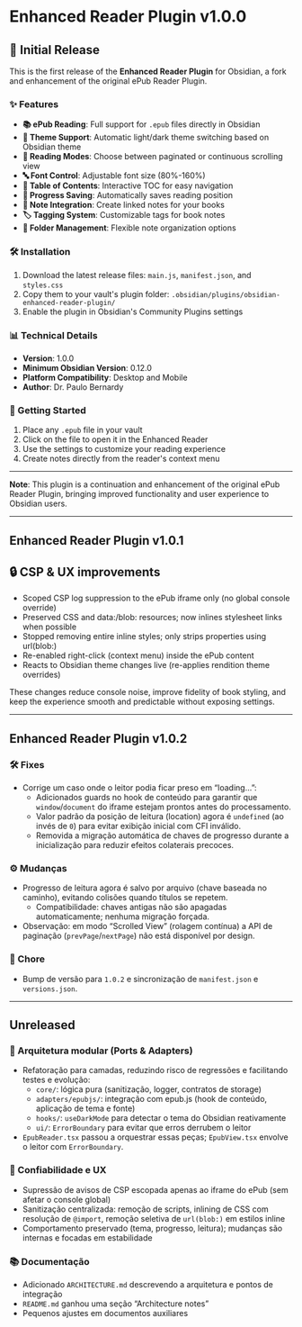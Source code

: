 # Enhanced Reader Plugin v1.0.0

## 🎉 Initial Release

This is the first release of the **Enhanced Reader Plugin** for Obsidian, a fork and enhancement of the original ePub Reader Plugin.

### ✨ Features

- **📚 ePub Reading**: Full support for `.epub` files directly in Obsidian
- **🎨 Theme Support**: Automatic light/dark theme switching based on Obsidian theme
- **📖 Reading Modes**: Choose between paginated or continuous scrolling view
- **🔤 Font Control**: Adjustable font size (80%-160%)
- **📑 Table of Contents**: Interactive TOC for easy navigation
- **💾 Progress Saving**: Automatically saves reading position
- **📝 Note Integration**: Create linked notes for your books
- **🏷️ Tagging System**: Customizable tags for book notes
- **📁 Folder Management**: Flexible note organization options

### 🛠️ Installation

1. Download the latest release files: `main.js`, `manifest.json`, and `styles.css`
2. Copy them to your vault's plugin folder: `.obsidian/plugins/obsidian-enhanced-reader-plugin/`
3. Enable the plugin in Obsidian's Community Plugins settings

### 📊 Technical Details

- **Version**: 1.0.0
- **Minimum Obsidian Version**: 0.12.0
- **Platform Compatibility**: Desktop and Mobile
- **Author**: Dr. Paulo Bernardy

### 🚀 Getting Started

1. Place any `.epub` file in your vault
2. Click on the file to open it in the Enhanced Reader
3. Use the settings to customize your reading experience
4. Create notes directly from the reader's context menu

---

**Note**: This plugin is a continuation and enhancement of the original ePub Reader Plugin, bringing improved functionality and user experience to Obsidian users.

---

## Enhanced Reader Plugin v1.0.1

## 🔒 CSP & UX improvements

- Scoped CSP log suppression to the ePub iframe only (no global console override)
- Preserved CSS and data:/blob: resources; now inlines stylesheet links when possible
- Stopped removing entire inline styles; only strips properties using url(blob:)
- Re-enabled right-click (context menu) inside the ePub content
- Reacts to Obsidian theme changes live (re-applies rendition theme overrides)

These changes reduce console noise, improve fidelity of book styling, and keep the experience smooth and predictable without exposing settings.

---

## Enhanced Reader Plugin v1.0.2

### 🛠️ Fixes

- Corrige um caso onde o leitor podia ficar preso em “loading…”:
  - Adicionados guards no hook de conteúdo para garantir que `window`/`document` do iframe estejam prontos antes do processamento.
  - Valor padrão da posição de leitura (location) agora é `undefined` (ao invés de `0`) para evitar exibição inicial com CFI inválido.
  - Removida a migração automática de chaves de progresso durante a inicialização para reduzir efeitos colaterais precoces.

### ⚙️ Mudanças

- Progresso de leitura agora é salvo por arquivo (chave baseada no caminho), evitando colisões quando títulos se repetem.
  - Compatibilidade: chaves antigas não são apagadas automaticamente; nenhuma migração forçada.
- Observação: em modo “Scrolled View” (rolagem contínua) a API de paginação (`prevPage`/`nextPage`) não está disponível por design.

### 🧹 Chore

- Bump de versão para `1.0.2` e sincronização de `manifest.json` e `versions.json`.

---

## Unreleased

### 🧱 Arquitetura modular (Ports & Adapters)

- Refatoração para camadas, reduzindo risco de regressões e facilitando testes e evolução:
  - `core/`: lógica pura (sanitização, logger, contratos de storage)
  - `adapters/epubjs/`: integração com epub.js (hook de conteúdo, aplicação de tema e fonte)
  - `hooks/`: `useDarkMode` para detectar o tema do Obsidian reativamente
  - `ui/`: `ErrorBoundary` para evitar que erros derrubem o leitor
- `EpubReader.tsx` passou a orquestrar essas peças; `EpubView.tsx` envolve o leitor com `ErrorBoundary`.

### 🧰 Confiabilidade e UX

- Supressão de avisos de CSP escopada apenas ao iframe do ePub (sem afetar o console global)
- Sanitização centralizada: remoção de scripts, inlining de CSS com resolução de `@import`, remoção seletiva de `url(blob:)` em estilos inline
- Comportamento preservado (tema, progresso, leitura); mudanças são internas e focadas em estabilidade

### 📚 Documentação

- Adicionado `ARCHITECTURE.md` descrevendo a arquitetura e pontos de integração
- `README.md` ganhou uma seção “Architecture notes”
- Pequenos ajustes em documentos auxiliares

